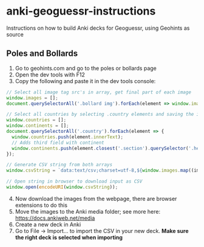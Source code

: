 # anki-geoguessr-instructions
Instructions on how to build Anki decks for Geoguessr, using Geohints as source

## Poles and Bollards
1. Go to geohints.com and go to the poles or bollards page
2. Open the dev tools with F12
3. Copy the following and paste it in the dev tools console:
```js
// Select all image tag src's in array, get final part of each image
window.images = [];
document.querySelectorAll('.bollard img').forEach(element => window.images.push(element.src.split('/').pop()));

// Select all countries by selecting .country elements and saving the innerText to its own array
window.countries = [];
window.continents = [];
document.querySelectorAll('.country').forEach(element => {
  window.countries.push(element.innerText);
  // Adds third field with continent
  window.continents.push(element.closest('.section').querySelector('.headerText').innerText)
});

// Generate CSV string from both arrays
window.csvString = `data:text/csv;charset=utf-8,${window.images.map((img, index) => `<img src="${img}">,${window.countries[index]},${window.continents[index]}`).join('\n')}`;

// Open string in browser to download input as CSV
window.open(encodeURI(window.csvString));
```
4. Now download the images from the webpage, there are browser extensions to do this
5. Move the images to the Anki media folder; see more here: https://docs.ankiweb.net/media
6. Create a new deck in Anki
7. Go to File -> Import... to import the CSV in your new deck. **Make sure the right deck is selected when importing**
